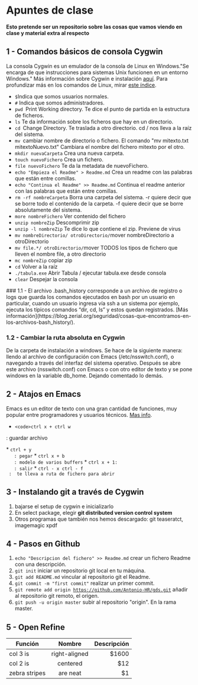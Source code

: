 # Apuntes de clase

**Esto pretende ser un repositorio sobre las cosas que vamos viendo en clase y material extra al respecto**

## 1 - Comandos básicos de consola Cygwin

La consola Cygwin es un emulador de la consola de Linux en Windows."Se encarga de que instrucciones para sistemas Unix funcionen en un entorno Windows." Más información sobre Cygwin e instalación [aquí](https://fuubar.wordpress.com/2014/01/14/cygwin-creyendome-un-chico-linux-en-windows-parte-i./). Para profundizar más en los comandos de Linux, mirar [este índice](http://ss64.com/bash/).
<ul>
  <li>
  <code>$</code>Indica que somos usuarios normales.
  </li>
  
  <li>
  <code>#</code> Indica que somos administradores.
  </li>
  
  <li>
  <code>pwd </code>Print Working directory. Te dice el punto de partida en la estructura de ficheros.
  </li>
  
  <li>
  <code>ls</code> Te da información sobre los ficheros que hay en un directorio.
  </li>
  
  <li>
  <code>cd </code>Change Directory. Te traslada a otro directorio. cd / nos lleva a la raíz del sistema.
  </li>
  <li>
  <code>mv </code>cambiar nombre de directorio o fichero. El comando "mv mitexto.txt mitextoNuevo.txt" Cambiara el nombre del fichero mitexto por el otro.
  </li>
  
  <li>
  <code>mkdir nuevaCarpeta</code> Crea una nueva carpeta.
  </li>
  
  <li>
  <code>touch nuevoFichero</code> Crea un fichero.
  </li>
  
  <li>
  <code>file nuevoFichero</code> Te da la metadata de nuevoFichero.
  </li>
   <li>
  <code>echo "Empieza el Readme" > Readme.md</code> Crea un readme con las palabras que están entre comillas.
  </li>
  <li>
  <code>echo "Continua el Readme" >> Readme.md</code> Continua el readme anterior con las palabras que están entre comillas.
  </li>
  <li>
  <code>rm -rf nombreCarpeta</code> Borra una carpeta del sistema. -r quiere decir que se borre todo el contenido de la carpeta. -f quiere decir que se borre absolutamente del sistema.
  </li>
  <li>
  <code>more nombreFichero</code> Ver contenido del fichero
  </li>
  <li>
  <code>unzip nombreZip</code> Descomprimir zip
  </li>
   <li>
  <code>unzip -l nombreZip</code> Te dice lo que contiene el zip. Previene de virus
  </li>
  <li>
  <code>mv nombreDirectorio/ otroDirectorio/</code>mover nombreDirectorio a otroDirectorio
  </li>
   <li>
  <code>mv file.*/ otroDirectorio/</code>mover TODOS los tipos de fichero que lleven el nombre file, a otro directorio
  </li>
   <li>
  <code>mc nombreZip</code> copiar zip
  </li>
  <li>
  <code>cd</code> Volver a la raíz
  </li>
  <li>
  <code>./tabula.exe</code> Abrir Tabula / ejecutar tabula.exe desde consola
  </li>
  <li>
  <code>clear</code> Despejar la consola
  </li>
</ul>
### 1.1 - El archivo .bash_history
corresponde a un archivo de registro o logs que guarda los comandos ejecutados en bash por un usuario en particular, cuando un usuario ingresa vía ssh a un sistema por ejemplo, ejecuta los típicos comandos “dir, cd, ls” y estos quedan registrados. [Más información](https://blog.zerial.org/seguridad/cosas-que-encontramos-en-los-archivos-bash_history/).

### 1.2 - Cambiar la ruta absoluta en Cygwin
De la carpeta de instalación a windows. Se hace de la siguiente manera: llendo al archivo de configuración con Emacs (/etc/nsswitch.conf), o navegando a través del interfaz del sistema operativo. Después se abre este archivo (nsswitch.conf) con Emacs o con otro editor de texto y se pone windows en la variable db_home. Dejando comentado lo demás.

## 2 - Atajos en Emacs
Emacs es un editor de texto con una gran cantidad de funciones, muy popular entre programadores y usuarios técnicos. [Mas info](https://es.wikipedia.org/wiki/Emacs).

*     <code>ctrl x + ctrl w
<p>: guardar archivo</p></code>
*     <code>ctrl + y  
   : pegar</code>
*    <code>ctrl x + b 
   : modelo de varios buffers</code>
*    <code>ctrl x + 1:
   : salir</code>
*     <code>ctrl - x ctrl - f
 :  te lleva a ruta de fichero para abrir</code>

## 3 - Instalando git a través de Cygwin
<ol>
  <li>bajarse el setup de cygwin e inicializarlo</li>
  <li>En select package, elegir <strong>git distributed version control system</strong></li>
  <li>Otros programas que también nos hemos descargado: git teaseratct, imagemagic xpdf</li>
</ol>

## 4 - Pasos en Github
1. <code>echo "Descripcion del fichero" >> Readme.md</code> crear un fichero Readme con una descripción.
1. <code>git init</code> iniciar un repositorio git local en tu máquina.
2. <code>git add README.md</code> vincular al repositorio git el Readme.
3. <code>git commit -m "first commit"</code> realizar un primer commit.
4. <code>git remote add origin https://github.com/Antonio-HR/gds.git</code> añadir al repositorio git remoto, el origen.
5. <code>git push -u origin master</code> subir al repositorio "origin". En la rama master.

## 5 - Open Refine

| Función       | Nombre        | Descripción  |
| ------------- |:-------------:| -----:|
| col 3 is      | right-aligned | $1600 |
| col 2 is      | centered      |   $12 |
| zebra stripes | are neat      |    $1 |






   





